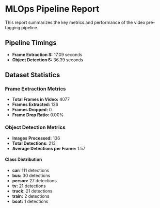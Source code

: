 # MLOps Pipeline Report

This report summarizes the key metrics and performance of the video pre-tagging pipeline.

## Pipeline Timings
- **Frame Extraction S:** 17.09 seconds
- **Object Detection S:** 36.39 seconds

## Dataset Statistics
### Frame Extraction Metrics
- **Total Frames in Video:** 4077
- **Frames Extracted:** 136
- **Frames Dropped:** 0
- **Frame Drop Ratio:** 0.00%

### Object Detection Metrics
- **Images Processed:** 136
- **Total Detections:** 213
- **Average Detections per Frame:** 1.57

#### Class Distribution
- **car:** 111 detections
- **bus:** 30 detections
- **person:** 27 detections
- **tv:** 21 detections
- **truck:** 21 detections
- **train:** 2 detections
- **boat:** 1 detections

